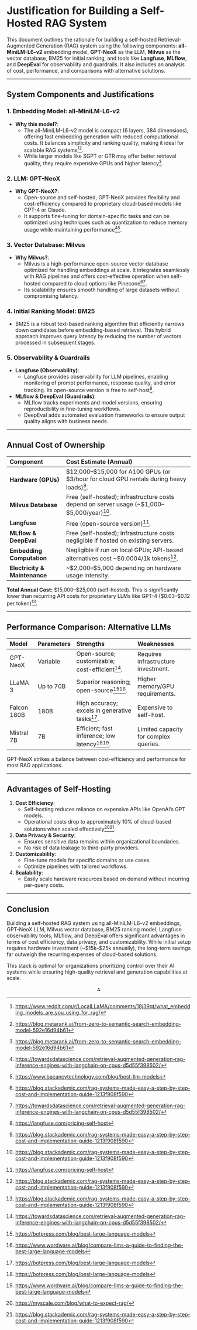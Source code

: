 # Justification for Building a Self-Hosted RAG System

This document outlines the rationale for building a self-hosted Retrieval-Augmented Generation (RAG) system using the following components: **all-MiniLM-L6-v2** embedding model, **GPT-NeoX** as the LLM, **Milvus** as the vector database, BM25 for initial ranking, and tools like **Langfuse**, **MLflow**, and **DeepEval** for observability and guardrails. It also includes an analysis of cost, performance, and comparisons with alternative solutions.

---

## **System Components and Justifications**

### **1. Embedding Model: all-MiniLM-L6-v2**

- **Why this model?**:
    - The all-MiniLM-L6-v2 model is compact (6 layers, 384 dimensions), offering fast embedding generation with reduced computational costs. It balances simplicity and ranking quality, making it ideal for scalable RAG systems[^1][^8].
    - While larger models like SGPT or GTR may offer better retrieval quality, they require expensive GPUs and higher latency[^8].


### **2. LLM: GPT-NeoX**

- **Why GPT-NeoX?**:
    - Open-source and self-hosted, GPT-NeoX provides flexibility and cost-efficiency compared to proprietary cloud-based models like GPT-4 or Claude.
    - It supports fine-tuning for domain-specific tasks and can be optimized using techniques such as quantization to reduce memory usage while maintaining performance[^7][^9].


### **3. Vector Database: Milvus**

- **Why Milvus?**:
    - Milvus is a high-performance open-source vector database optimized for handling embeddings at scale. It integrates seamlessly with RAG pipelines and offers cost-effective operation when self-hosted compared to cloud options like Pinecone[^4][^7].
    - Its scalability ensures smooth handling of large datasets without compromising latency.


### **4. Initial Ranking Model: BM25**

- BM25 is a robust text-based ranking algorithm that efficiently narrows down candidates before embedding-based retrieval. This hybrid approach improves query latency by reducing the number of vectors processed in subsequent stages.


### **5. Observability \& Guardrails**

- **Langfuse (Observability)**:
    - Langfuse provides observability for LLM pipelines, enabling monitoring of prompt performance, response quality, and error tracking. Its open-source version is free to self-host[^3].
- **MLflow \& DeepEval (Guardrails)**:
    - MLflow tracks experiments and model versions, ensuring reproducibility in fine-tuning workflows.
    - DeepEval adds automated evaluation frameworks to ensure output quality aligns with business needs.

---

## **Annual Cost of Ownership**

| Component | Cost Estimate (Annual) |
| :-- | :-- |
| **Hardware (GPUs)** | \$12,000–\$15,000 for A100 GPUs (or \$3/hour for cloud GPU rentals during heavy loads)[^4]. |
| **Milvus Database** | Free (self-hosted); infrastructure costs depend on server usage (~\$1,000–\$5,000/year)[^4]. |
| **Langfuse** | Free (open-source version)[^3]. |
| **MLflow \& DeepEval** | Free (self-hosted); infrastructure costs negligible if hosted on existing servers. |
| **Embedding Computation** | Negligible if run on local GPUs; API-based alternatives cost ~\$0.0004/1k tokens[^4]. |
| **Electricity \& Maintenance** | ~\$2,000–\$5,000 depending on hardware usage intensity. |

**Total Annual Cost:** \$15,000–\$25,000 (self-hosted). This is significantly lower than recurring API costs for proprietary LLMs like GPT-4 (\$0.03–\$0.12 per token)[^4].

---

## **Performance Comparison: Alternative LLMs**

| Model | Parameters | Strengths | Weaknesses |
| :-- | :-- | :-- | :-- |
| GPT-NeoX | Variable | Open-source; customizable; cost-efficient[^7]. | Requires infrastructure investment. |
| LLaMA 3 | Up to 70B | Superior reasoning; open-source[^5][^6]. | Higher memory/GPU requirements. |
| Falcon 180B | 180B | High accuracy; excels in generative tasks[^5]. | Expensive to self-host. |
| Mistral 7B | 7B | Efficient; fast inference; low latency[^5][^6]. | Limited capacity for complex queries. |

GPT-NeoX strikes a balance between cost-efficiency and performance for most RAG applications.

---

## **Advantages of Self-Hosting**

1. **Cost Efficiency**:
    - Self-hosting reduces reliance on expensive APIs like OpenAI’s GPT models.
    - Operational costs drop to approximately 10% of cloud-based solutions when scaled effectively[^2][^4].
2. **Data Privacy \& Security**:
    - Ensures sensitive data remains within organizational boundaries.
    - No risk of data leakage to third-party providers.
3. **Customizability**:
    - Fine-tune models for specific domains or use cases.
    - Optimize pipelines with tailored workflows.
4. **Scalability**:
    - Easily scale hardware resources based on demand without incurring per-query costs.

---

## Conclusion

Building a self-hosted RAG system using all-MiniLM-L6-v2 embeddings, GPT-NeoX LLM, Milvus vector database, BM25 ranking model, Langfuse observability tools, MLflow, and DeepEval offers significant advantages in terms of cost efficiency, data privacy, and customizability. While initial setup requires hardware investment (~\$15k–\$25k annually), the long-term savings far outweigh the recurring expenses of cloud-based solutions.

This stack is optimal for organizations prioritizing control over their AI systems while ensuring high-quality retrieval and generation capabilities at scale.

<div style="text-align: center">⁂</div>

[^1]: https://www.reddit.com/r/LocalLLaMA/comments/18j39qt/what_embedding_models_are_you_using_for_rag/

[^2]: https://myscale.com/blog/what-to-expect-rag/

[^3]: https://langfuse.com/pricing-self-host

[^4]: https://blog.stackademic.com/rag-systems-made-easy-a-step-by-step-cost-and-implementation-guide-1213f908f590

[^5]: https://botpress.com/blog/best-large-language-models

[^6]: https://www.wordware.ai/blog/compare-llms-a-guide-to-finding-the-best-large-language-models

[^7]: https://towardsdatascience.com/retrieval-augmented-generation-rag-inference-engines-with-langchain-on-cpus-d5d55f398502/

[^8]: https://blog.metarank.ai/from-zero-to-semantic-search-embedding-model-592e16d94b61

[^9]: https://www.bacancytechnology.com/blog/best-llm-models

[^10]: https://friendli.ai/blog/friendli-engine-tensorrt-llm-vllm

[^11]: https://www.chatbees.ai/blog/rag-llm

[^12]: https://labelyourdata.com/articles/types-of-llms

[^13]: https://winder.ai/llmops-tools-comparison-open-source-llm-production-frameworks/

[^14]: https://www.bentoml.com/blog/building-rag-with-open-source-and-custom-ai-models

[^15]: https://www.pinecone.io/learn/sagemaker-rag/

[^16]: https://www.youtube.com/watch?v=SNpmkx9cpck

[^17]: https://huggingface.co/sentence-transformers/all-MiniLM-L6-v2

[^18]: https://www.graft.com/blog/open-source-text-embedding-models

[^19]: https://github.com/taishi-i/awesome-ChatGPT-repositories

[^20]: https://blog.keithmcnulty.org/how-i-created-an-ai-version-of-myself-aec12bc30067

[^21]: https://www.restack.io/p/embeddings-knowledge-embedding-models-for-rag-cat-ai

[^22]: https://www.reddit.com/r/selfhosted/comments/1b75mar/llm_who_know_me/

[^23]: https://www.youtube.com/watch?v=q9MD_hU2Yd8

[^24]: https://www.galileo.ai/blog/mastering-rag-how-to-select-an-embedding-model

[^25]: https://pub.towardsai.net/a-taxonomy-of-retrieval-augmented-generation-a39eb2c4e2ab

[^26]: https://www.reddit.com/r/Rag/comments/1h2iitk/what_is_a_range_of_costs_for_a_rag_project/

[^27]: https://www.linkedin.com/posts/tyler-maran_turns-out-self-hosting-can-be-more-expensive-activity-7209644712071225345-_9xm

[^28]: https://www.edenai.co/post/the-2025-guide-to-retrieval-augmented-generation-rag

[^29]: https://news.ycombinator.com/item?id=37148210

[^30]: https://news.ycombinator.com/item?id=41637550

[^31]: https://www.linkedin.com/pulse/beyond-rag-2025-technical-deep-dive-calum-simpson-2fkdc

[^32]: https://docs.llamaindex.ai/en/stable/examples/llm/nvidia_nim/

[^33]: https://dataforest.ai/blog/rag-in-2025-smarter-retrieval-and-real-time-responses

[^34]: https://huggingface.co/avsolatorio/GIST-all-MiniLM-L6-v2

[^35]: https://www.llamaindex.ai/blog/one-click-open-source-rag-observability-with-langfuse

[^36]: https://www.madrona.com/rag-is-not-enough-ai-data-architecture/

[^37]: https://developers.googleblog.com/en/vertex-ai-rag-engine-a-developers-tool/

[^38]: https://www.techtarget.com/whatis/feature/12-of-the-best-large-language-models

[^39]: https://www.bentoml.com/blog/benchmarking-llm-inference-backends

[^40]: https://www.promptingguide.ai/research/rag

[^41]: https://hatchworks.com/blog/gen-ai/large-language-models-guide/

[^42]: https://botscrew.com/blog/llm-comparison-choosing-the-right-model/

[^43]: https://research.aimultiple.com/retrieval-augmented-generation/

[^44]: https://www.tensorops.ai/post/emerging-architectures-of-llm-applications-2025-update

[^45]: https://www.calibraint.com/blog/detailed-comparison-of-all-llm-models-guide

[^46]: https://www.reddit.com/r/LangChain/comments/1dyxty1/can_you_suggest_me_some_best_llms_for_rag/

[^47]: https://dev.to/ezinsightsai/llm-product-development-in-2025-the-ultimate-guide-37f1

[^48]: https://www.debutinfotech.com/blog/large-language-models-comparison

[^49]: https://dev.to/lakhera2015/100-days-of-generative-ai-building-your-first-rag-application-using-open-source-tools-day-8-3kc6

[^50]: https://www.youtube.com/watch?v=BNeegP_3IKI

[^51]: https://github.com/danny-avila/LibreChat/discussions/2233

[^52]: https://www.restack.io/p/embeddings-knowledge-embeddings-vs-rag-cat-ai

[^53]: https://www.syntio.net/en/labs-musings/self-hosted-rag-powered-llm-solution-for-confluence-and-microsoft-sharepoint/

[^54]: https://edrm.net/2025/02/private-llms-vs-rag-systems-choosing-the-right-ai-strategy-for-your-legal-organization/

[^55]: https://langfuse.com/pricing

[^56]: https://langfuse.com/changelog/2024-01-29-custom-model-prices

[^57]: https://www.tensorops.ai/post/understanding-the-cost-of-large-language-models-llms

[^58]: https://langfuse.com/docs/model-usage-and-cost

